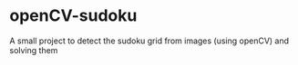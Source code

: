 # openCV-sudoku
A small project to detect the sudoku grid from images (using openCV) and solving them
